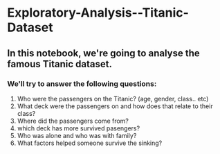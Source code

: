 # Exploratory-Analysis--Titanic-Dataset

## In this notebook, we're going to analyse the famous Titanic dataset.

### We'll try to answer the following questions:

1. Who were the passengers on the Titanic? (age, gender, class.. etc)
2. What deck were the passengers on and how does that relate to their class?
3. Where did the passengers come from?
4. which deck has more survived pasengers?
5. Who was alone and who was with family?
6. What factors helped someone survive the sinking?
